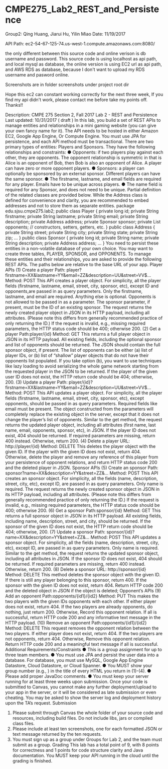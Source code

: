 # CMPE275_Lab2_REST_and_Persistence

Group2:
Qing Huang, Jiarui Hu, Yilin Miao
Date: 11/19/2017

API Path: ec2-54-67-125-74.us-west-1.compute.amazonaws.com:8080/

the only different between this source code and online verison is db username and password.
This source code is using localhost as api path, and local mysql as database,
the online version is using EC2 url as api path, and AWS RDS as database,
because I don't want to upload my RDS username and pasword online.

Screenshots are in folder screenshots under project root dir

Hope this ec2 can constant working correctly for the next three week,
If you find my api didn't work, please contact me before take my points
off. Thanks!!

Description:
CMPE 275 Section 2, Fall 2017
Lab 2 - REST and Persistence
Last updated: 10/31/2017 ( draft )
In this lab, you build a set of REST APIs to manage entities and relationships in a mini gaming
website (you can give your own fancy name for it). The API needs to be hosted in either
Amazon EC2, Google App Engine, Or Compute Engine. You must use JPA for persistence, and
each API method must be transactional.
There are two primary types of entities: Players and Sponsors. They have the following
relationships and constraints:
● Opponents: if two players play against each other, they are opponents. The opponent
relationship is symmetric in that is Alice is an opponent of Bob, then Bob is also an
opponent of Alice. A player can have zero or more opponent players.
● Sponsors: a player can optionally be sponsored by an external sponsor. Different
players can have the same sponsor.
● The firstname, lastname, and email fields are required for any player. Emails have to be
unique across players.
● The name field is required for any Sponsor, and does not need to be unique.
Partial definition of the related classes are provided below. While the Address class is defined
for convenience and clarity, you are recommended to embed addresses and not to store them
as separate entities.
package edu.sjsu.cmpe275.lab2;
public class Player {
private long id;
private String firstname;
private String lastname;
private String email;
private String description;
private Address address;
private Sponsor sponsor;
private List<Player> opponents;
// constructors, setters, getters, etc.
}
public class Address {
private String street;
private String city;
private String state;
private String zip;
...
}
public class Sponsor {
private long id;
private String name;
private String description;
private Address address;
...
}
You need to persist these entities in a non-volatile database of your own choice. You may want
to create three tables, PLAYER, SPONSOR, and OPPONENTS.
To manage these entities and their relationships, you are asked to provide the following REST
APIs. The paths below are relative to the base URL of your app.
Player APIs
(1) Create a player
Path: player?firstname=XX&lastname=YY&email=ZZ&description=UU&street=VV$...
Method: POST
This API creates a player object.
For simplicity, all the player fields (firstname, lastname, email, street, city, sponsor, etc), except
ID and opponents,are passed in as query parameters. Only the firstname, lastname, and email
are required. Anything else is optional. Opponents is not allowed to be passed in as a
parameter.
The sponsor parameter, if present, must be the ID of an existing sponsor. The request returns
the newly created player object in JSON in its HTTP payload, including all attributes. (Please
note this differs from generally recommended practice of only returning the ID.) If the request is
invalid, e.g., missing required parameters, the HTTP status code should be 400; otherwise 200.
(2) Get a player
Path:player/{id}
Method: GET
This returns a full player object in JSON in its HTTP payload.
All existing fields, including the optional sponsor and list of opponents should be returned.
The JSON should contain the full sponsor object, if present.
The list of opponents can be either (a) list of player IDs, or (b) list of “shallow” player objects that
do not have their opponents list populated. If you take option (b), you want to use techniques
like lazy loading to avoid serializing the whole game network starting from the requested player
in the JSON to be returned.
If the player of the given user ID does not exist, the HTTP return code should be 404; otherwise,
200.
(3) Update a player
Path: player/{id}?firstname=XX&lastname=YY&email=ZZ&description=UU&street=VV$...
Method: POST
This API updates a player object.
For simplicity, all the player fields (firstname, lastname, email, street, city, sponsor, etc), except
opponents, should be passed in as query parameters. Required fields like email must be
present. The object constructed from the parameters will completely replace the existing object
in the server, except that it does not change the player’s list of opponents.
Similar to the get method, the request returns the updated player object, including all attributes
(first name, last name, email, opponents, sponsor, etc), in JSON. If the player ID does not exist,
404 should be returned. If required parameters are missing, return 400 instead. Otherwise,
return 200.
(4) Delete a player
URL: http://player/{id}
Method: DELETE
This deletes the player object with the given ID.
If the player with the given ID does not exist, return 404.
Otherwise, delete the player and remove any reference of this player from your persistence of
opponent relations, and return HTTP status code 200 and the deleted player in JSON.
Sponsor APIs
(5) Create an sponsor
Path: sponsor?name=XX&description=YY&street=ZZ&...
Method: POST
This API creates an sponsor object.
For simplicity, all the fields (name, description, street, city, etc), except ID, are passed in as
query parameters. Only name is required.
The request returns the newly created sponsor object in JSON in its HTTP payload, including all
attributes. (Please note this differs from generally recommended practice of only returning the
ID.)
If the request is invalid, e.g., missing required parameters, the HTTP status code should be 400;
otherwise 200.
(6) Get a sponsor
Path:sponsor/{id}
Method: GET
This returns a full sponsor object in JSON in its HTTP payload.
All existing fields, including name, description, street, and city, should be returned.
If the sponsor of the given ID does not exist, the HTTP return code should be 404; otherwise,
200.
(7) Update a sponsor
Path: sponsor/{id}?name=XX&description=YY&street=ZZ&...
Method: POST
This API updates a sponsor object.
For simplicity, all the fields (name, description, street, city, etc), except ID, are passed in as
query parameters. Only name is required.
Similar to the get method, the request returns the updated sponsor object, including all
attributes in JSON. If the sponsor ID does not exist, 404 should be returned. If required
parameters are missing, return 400 instead. Otherwise, return 200.
(8) Delete a sponsor
URL: http://sponsor/{id}
Method: DELETE
This method deletes the sponsor object with the given ID.
If there is still any player belonging to this sponsor, return 400.
If the sponsor with the given ID does not exist, return 404.
Return HTTP code 200 and the deleted object in JSON if the object is deleted;
Opponent’s APIs
(9) Add an opponent
Path:opponents/{id1}/{id2}
Method: PUT
This makes the two players with the given IDs opponents with each other.
If either player does not exist, return 404.
If the two players are already opponents, do nothing, just return 200. Otherwise,
Record this opponent relation. If all is successful, return HTTP code 200 and any informative
text message in the HTTP payload.
(10) Remove an opponent
Path:opponents/{id1}/{id2}
Method: DELETE
This request removes the opponent relation between the two players.
If either player does not exist, return 404.
If the two players are not opponents, return 404. Otherwise,
Remove this opponent relation. Return HTTP code 200 and a meaningful text message if all is
successful.
Additional Requirements/Constraints
● This is a group assignment for up to three team members.
● You must use JPA and persist the user data into a database. For database, you must
use MySQL, Google App Engine Datastore, Cloud Datastore, or Cloud Spanner.
● You MUST show your group number (e.g., <title>Group 2: User</title>) in the title of
every HTML you return in (1)-(4).
● Please add proper JavaDoc comments.
● You must keep your server running for at least three weeks upon submission. Once your
code is submitted to Canvas, you cannot make any further deployment/upload to your
app in the server, or it will be considered as late submission or even cheating. You may
be asked to show the server log and deployment history upon the TA’s request.
Submission
1. Please submit through Canvas the whole folder of your source code and resources,
including build files. Do not include libs, jars or compiled class files.
2. Please include at least ten screenshots, one for each formatted JSON or text message
returned by the ten requests.
3. You must sign up as a group under Groups for Lab 2, and the team must submit as a
group.
Grading
This lab has a total point of 9, with 8 points for correctness and 1 points for code structure clarity
and Java documentation.
You MUST keep your API running in the cloud until the grading is finished.
